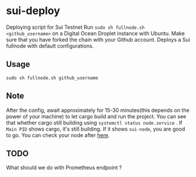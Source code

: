 # sui-deploy
Deploying script for Sui Testnet
Run `sudo sh fullnode.sh <github_username>` on a Digital Ocean Droplet instance with Ubuntu. 
Make sure that you have forked the chain with your Github account.
Deploys a Sui fullnode with default configurations.

## Usage
```
sudo sh fullnode.sh github_username
```

## Note
After the config, await approximately for 15-30 minutes(this depends on the power of your machine) to let cargo build and run the project. You can see that whether cargo still building using `systemctl status node.service` . If `Main PID` shows cargo, it's still building. If it shows `sui-node`, you are good to go. 
You can check your node after [here](https://node.sui.zvalid.com/). 


## TODO
What should we do with Prometheus endpoint ? 